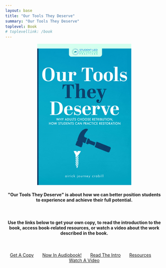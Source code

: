 ```yaml
---
layout: base
title: "Our Tools They Deserve"
summary: "Our Tools They Deserve"
toplevel: Book
# toplevellink: /book
---
```

<center>
  <a href="https://www.amazon.com/Our-Tools-They-Deserve-Retribution/dp/196401445X/"><img src="/assets/img/ottd-ebook-cover.jpg" width="300px" border=0></a><br/>
<h4>"Our Tools They Deserve" is about how we can better position students to experience and achieve their full potential.</h4><br/>

<h4>Use the links below to get your own copy, to read the introduction to the book, access book-related resources, or watch a video about the work described in the book.</h4><br/><br/>
<a href="https://www.amazon.com/Our-Tools-They-Deserve-Retribution/dp/196401445X/" class="get-started-btn scrollto">Get A Copy</a> &nbsp;&nbsp;&nbsp;&nbsp;&nbsp;
<a href="https://www.amazon.com/Our-Tools-They-Deserve-Retribution/dp/B0DPGPFZB1/" class="get-started-btn scrollto">Now In Audiobook!</a> &nbsp;&nbsp;&nbsp;&nbsp;&nbsp;
<a href="https://tinyurl.com/Our-Tools-They-Deserve-Intro" class="get-started-btn scrollto">Read The Intro</a> &nbsp;&nbsp;&nbsp;&nbsp;&nbsp;
<a href="/resources/" class="get-started-btn scrollto">Resources</a> &nbsp;&nbsp;&nbsp;&nbsp;&nbsp;
<a href="https://youtu.be/CKJW-tvN5gs" class="get-started-btn scrollto">Watch A Video</a>

<br/><br/><br/><br/>

<!--<h4>Willing to leave an online book review or support with sharing about the book? I'd greatly appreciate it.</h4><br/><br/>

<a href="https://tinyurl.com/OTTD-Acceleration-Team" class="get-started-btn scrollto">Spread The Word</a> -->

</center>
